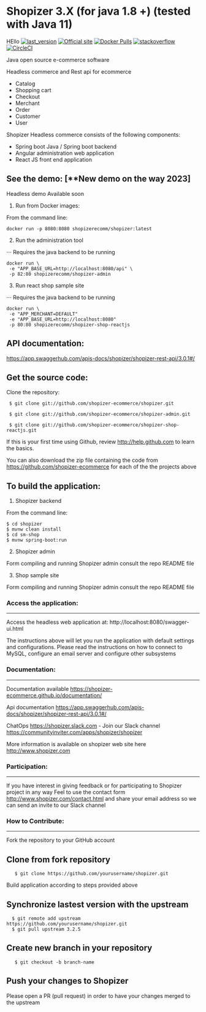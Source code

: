 # Shopizer 3.X (for java 1.8 +) (tested with Java 11)


HEllo
[![last_version](https://img.shields.io/badge/last_version-v3.2.5-blue.svg?style=flat)](https://github.com/shopizer-ecommerce/shopizer/tree/3.2.5)
[![Official site](https://img.shields.io/website-up-down-green-red/https/shields.io.svg?label=official%20site)](http://www.shopizer.com/)
[![Docker Pulls](https://img.shields.io/docker/pulls/shopizerecomm/shopizer.svg)](https://hub.docker.com/r/shopizerecomm/shopizer)
[![stackoverflow](https://img.shields.io/badge/shopizer-stackoverflow-orange.svg?style=flat)](http://stackoverflow.com/questions/tagged/shopizer)
[![CircleCI](https://circleci.com/gh/shopizer-ecommerce/shopizer.svg?style=svg)](https://circleci.com/gh/shopizer-ecommerce/shopizer)


Java open source e-commerce software

Headless commerce and Rest api for ecommerce

- Catalog
- Shopping cart
- Checkout
- Merchant
- Order
- Customer
- User

Shopizer Headless commerce consists of the following components:

- Spring boot Java / Spring boot backend
- Angular administration web application
- React JS front end application



See the demo: [**New demo on the way 2023]
-------------------
Headless demo Available soon

1.  Run from Docker images:

From the command line:

```
docker run -p 8080:8080 shopizerecomm/shopizer:latest
```
       
2. Run the administration tool

⋅⋅⋅ Requires the java backend to be running

```
docker run \
 -e "APP_BASE_URL=http://localhost:8080/api" \
 -p 82:80 shopizerecomm/shopizer-admin
```


3. Run react shop sample site

⋅⋅⋅ Requires the java backend to be running

```
docker run \
 -e "APP_MERCHANT=DEFAULT"
 -e "APP_BASE_URL=http://localhost:8080"
 -p 80:80 shopizerecomm/shopizer-shop-reactjs
```

API documentation:
-------------------

https://app.swaggerhub.com/apis-docs/shopizer/shopizer-rest-api/3.0.1#/

Get the source code:
-------------------
Clone the repository:
     
	 $ git clone git://github.com/shopizer-ecommerce/shopizer.git
	 
	 $ git clone git://github.com/shopizer-ecommerce/shopizer-admin.git
	 
	 $ git clone git://github.com/shopizer-ecommerce/shopizer-shop-reactjs.git

If this is your first time using Github, review http://help.github.com to learn the basics.

You can also download the zip file containing the code from https://github.com/shopizer-ecommerce for each of the the projects above

To build the application:
-------------------

1. Shopizer backend


From the command line:

	$ cd shopizer
	$ mvnw clean install
	$ cd sm-shop
	$ mvnw spring-boot:run

2. Shopizer admin

Form compiling and running Shopizer admin consult the repo README file

3. Shop sample site

Form compiling and running Shopizer admin consult the repo README file


### Access the application:
-------------------

Access the headless web application at: http://localhost:8080/swagger-ui.html


The instructions above will let you run the application with default settings and configurations.
Please read the instructions on how to connect to MySQL, configure an email server and configure other subsystems


### Documentation:
-------------------

Documentation available <https://shopizer-ecommerce.github.io/documentation/>

Api documentation <https://app.swaggerhub.com/apis-docs/shopizer/shopizer-rest-api/3.0.1#/>

ChatOps <https://shopizer.slack.com>  - Join our Slack channel <https://communityinviter.com/apps/shopizer/shopizer>

More information is available on shopizer web site here <http://www.shopizer.com>

### Participation:
-------------------

If you have interest in giving feedback or for participating to Shopizer project in any way
Feel to use the contact form <http://www.shopizer.com/contact.html> and share your email address
so we can send an invite to our Slack channel

### How to Contribute:
-------------------
Fork the repository to your GitHub account

Clone from fork repository
-------------------

       $ git clone https://github.com/yourusername/shopizer.git

Build application according to steps provided above

Synchronize lastest version with the upstream
-------------------

      $ git remote add upstream https://github.com/yourusername/shopizer.git
	  $ git pull upstream 3.2.5

Create new branch in your repository
-------------------

	   $ git checkout -b branch-name


Push your changes to Shopizer
-------------------

Please open a PR (pull request) in order to have your changes merged to the upstream


